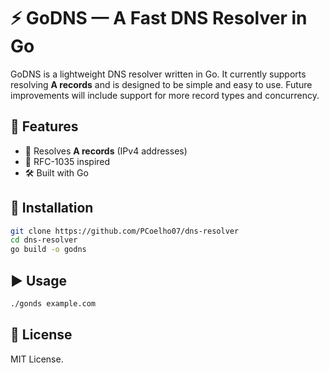 # ⚡ GoDNS — A Fast DNS Resolver in Go  

GoDNS is a lightweight DNS resolver written in Go. It currently supports resolving **A records** and is designed to be simple and easy to use. Future improvements will include support for more record types and concurrency.  

## 🚀 Features  
- 🔎 Resolves **A records** (IPv4 addresses)  
- 📜 RFC-1035 inspired  
- 🛠 Built with Go  

## 🔧 Installation  
```sh
git clone https://github.com/PCoelho07/dns-resolver  
cd dns-resolver  
go build -o godns  
```

## ▶️  Usage
```sh
./gonds example.com
```

## 📜 License
MIT License.


